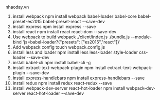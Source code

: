 nhaoday.vn
1. install webpack
npm install webpack babel-loader babel-core babel-preset-es2015 babel-preset-react --save-dev
2. install express
npm install express --save
3. install react
npm install react react-dom --save-dev
4. Use webpack to build 
webpack ./client/index.js ./bundle.js --module-bind 'js=babel-loader?{"presets": ["es2015","react"]}'
5. Add webpack config
touch webpack.config.js
6. install less and loader
npm install less less-loader style-loader css-loader --save-dev
7. install babel-cli
npm install babel-cli -g
8. install extract-text-webpack-plugin
npm install extract-text-webpack-plugin --save-dev
9. install express-handlebars
npm install express-handlebars --save
10. install redux
npm install redux react-redux --save
11. install webpack-dev-server react-hot-loader
npm install webpack-dev-server react-hot-loader --save-dev